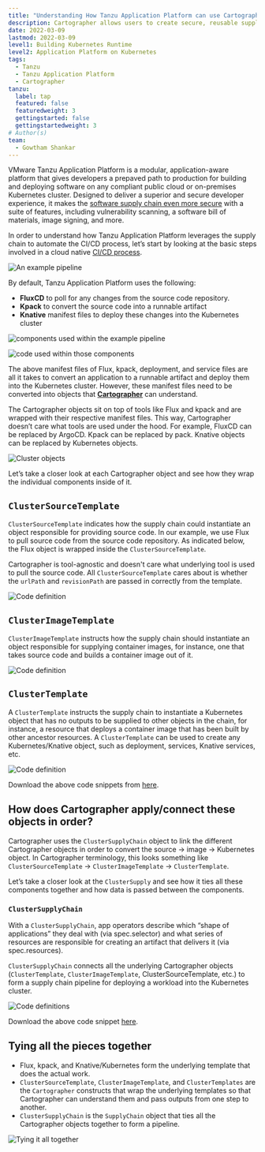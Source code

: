 ```yaml
---
title: "Understanding How Tanzu Application Platform can use Cartographer's Supply Chain to Automate the CI/CD Process"
description: Cartographer allows users to create secure, reusable supply chains. In this guide, learn how Cartographer is used within VMware Tanzu Application Platform to automate CI/CD pipelines.
date: 2022-03-09
lastmod: 2022-03-09
level1: Building Kubernetes Runtime
level2: Application Platform on Kubernetes
tags:
  - Tanzu
  - Tanzu Application Platform
  - Cartographer
tanzu:
  label: tap
  featured: false
  featuredweight: 3
  gettingstarted: false
  gettingstartedweight: 3
# Author(s)
team:
  - Gowtham Shankar
---
```


VMware Tanzu Application Platform is a modular, application-aware platform that gives developers a prepaved path to production for building and deploying software on any compliant public cloud or on-premises Kubernetes cluster. Designed to deliver a superior and secure developer experience, it makes the [software supply chain even more secure](https://tanzu.vmware.com/developer/guides/supply-chain-choreography/) with a suite of features, including vulnerability scanning, a software bill of materials, image signing, and more.

In order to understand how Tanzu Application Platform leverages the supply chain to automate the CI/CD process, let’s start by looking at the basic steps involved in a cloud native [CI/CD process](https://tanzu.vmware.com/developer/guides/ci-cd-what-is/).

![An example pipeline](images/image1.jpg)

By default, Tanzu Application Platform uses the following:

- **FluxCD** to poll for any changes from the source code repository.
- **Kpack** to convert the source code into a runnable artifact
- **Knative** manifest files to deploy these changes into the Kubernetes cluster

![components used within the example pipeline](images/image2.jpg)

![code used within those components](images/image3.jpg)

The above manifest files of Flux, kpack, deployment, and service files are all it takes to convert an application to a runnable artifact and deploy them into the Kubernetes cluster. However, these manifest files need to be converted into objects that **[Cartographer](https://cartographer.sh/)** can understand.

The Cartographer objects sit on top of tools like Flux and kpack and are wrapped with their respective manifest files. This way, Cartographer doesn’t care what tools are used under the hood. For example, FluxCD can be replaced by ArgoCD. Kpack can be replaced by pack. Knative objects can be replaced by Kubernetes objects.

![Cluster objects](images/image4.jpg)

Let’s take a closer look at each Cartographer object and see how they wrap the individual components inside of it.

## `ClusterSourceTemplate`

`ClusterSourceTemplate` indicates how the supply chain could instantiate an object responsible for providing source code. In our example, we use Flux to pull source code from the source code repository. As indicated below, the Flux object is wrapped inside the `ClusterSourceTemplate`.

Cartographer is tool-agnostic and doesn't care what underlying tool is used to pull the source code. All `ClusterSourceTemplate` cares about is whether the `urlPath` and `revisionPath` are passed in correctly from the template.

![Code definition](images/image5.jpg)

## `ClusterImageTemplate`

`ClusterImageTemplate` instructs how the supply chain should instantiate an object responsible for supplying container images, for instance, one that takes source code and builds a container image out of it.

![Code definition](images/image6.jpg)

## `ClusterTemplate`

A `ClusterTemplate` instructs the supply chain to instantiate a Kubernetes object that has no outputs to be supplied to other objects in the chain, for instance, a resource that deploys a container image that has been built by other ancestor resources. A `ClusterTemplate` can be used to create any Kubernetes/Knative object, such as deployment, services, Knative services, etc.

![Code definition](images/image7.jpg)

Download the above code snippets from [here](https://github.com/gowthamshankar99/tanzu_tap_supplychains/blob/main/cartographer_files/cartographer_objects.yml).

## How does Cartographer apply/connect these objects in order?

Cartographer uses the `ClusterSupplyChain` object to link the different Cartographer objects in order to convert the source -> image -> Kubernetes object. In Cartographer terminology, this looks something like `ClusterSourceTemplate` -> `ClusterImageTemplate` -> `ClusterTemplate`.

Let’s take a closer look at the `ClusterSupply` and see how it ties all these components together and how data is passed between the components.

### `ClusterSupplyChain`

With a `ClusterSupplyChain`, app operators describe which “shape of applications” they deal with (via spec.selector) and what series of resources are responsible for creating an artifact that delivers it (via spec.resources).

`ClusterSupplyChain` connects all the underlying Cartographer objects (`ClusterTemplate`, `ClusterImageTemplate`, ClusterSourceTemplate, etc.) to form a supply chain pipeline for deploying a workload into the Kubernetes cluster.

![Code definitions](images/image8.jpg)

Download the above code snippet [here](https://github.com/gowthamshankar99/tanzu_tap_supplychains/blob/main/supply_chain.yml).

## Tying all the pieces together

- Flux, kpack, and Knative/Kubernetes form the underlying template that does the actual work.
- `ClusterSourceTemplate`, `ClusterImageTemplate`, and `ClusterTemplates` are the `Cartographer` constructs that wrap the underlying templates so that Cartographer can understand them and pass outputs from one step to another.
- `ClusterSupplyChain` is the `SupplyChain` object that ties all the Cartographer objects together to form a pipeline.

![Tying it all together](images/image9.jpg)
